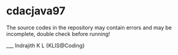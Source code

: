 cdacjava97
==========

The source codes in the repository may contain errors and may be incomplete, double check before running!

___ Indrajith K L {KLIS@Coding}
